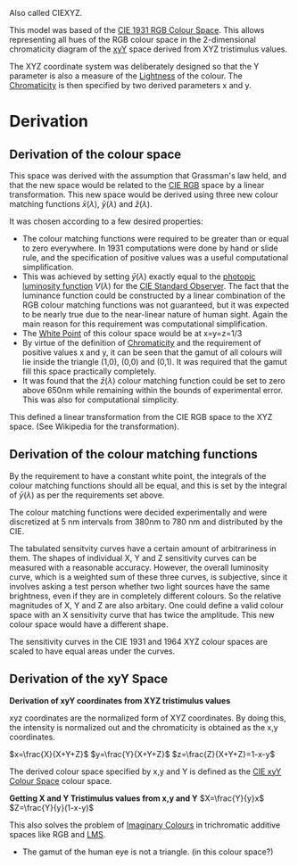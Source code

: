 Also called CIEXYZ.

This model was based of the [CIE 1931 RGB Colour Space](CIE%201931%20RGB%20Colour%20Space.md). This allows representing all hues of the RGB colour space in the 2-dimensional chromaticity diagram of the [xyY](CIE%20xyY%20Colour%20Space.md) space derived from XYZ tristimulus values.

The XYZ coordinate system was deliberately designed so that the Y parameter is also a measure of the [Lightness](Lightness.md) of the colour. The [Chromaticity](chromaticity.md) is then specified by two derived parameters x and y.

# Derivation
## Derivation of the colour space
This space was derived with the assumption that Grassman's law held, and that the new space would be related to the [CIE RGB](CIE%201931%20RGB%20Colour%20Space.md) space by a linear transformation. This new space would be derived using three new colour matching functions $\bar{x}(\lambda)$, $\bar{y}(\lambda)$ and $\bar{z}(\lambda)$.

It was chosen according to a few desired properties:
- The colour matching functions were required to be greater than or equal to zero everywhere. In 1931 computations were done by hand or slide rule, and the specification of positive values was a useful computational simplification.
-  This was achieved by setting $\bar{y}(\lambda)$ exactly equal to the [photopic luminosity function](Luminosity%20Functions.md) $V(\lambda)$ for the [CIE Standard Observer](CIE%20Standard%20Observer.md). The fact that the luminance function could be constructed by a linear combination of the RGB colour matching functions was not guaranteed, but it was expected to be nearly true due to the near-linear nature of human sight. Again the main reason for this requirement was computational simplification.
- The [White Point](White%20Point.md) of this colour space would be at x=y=z=1/3
- By virtue of the definition of [Chromaticity](chromaticity.md) and the requirement of positive values x and y, it can be seen that the gamut of all colours will lie inside the triangle (1,0), (0,0) and (0,1). It was required that the gamut fill this space practically completely.
- It was found that the $\bar{z}(\lambda)$ colour matching function could be set to zero above 650nm while remaining within the bounds of experimental error. This was also for computational simplicity.

This defined a linear transformation from the CIE RGB space to the XYZ space. (See Wikipedia for the transformation).

## Derivation of the colour matching functions
By the requirement to have a constant white point, the integrals of the colour matching functions should all be equal, and this is set by the integral of $\bar{y}(\lambda)$ as per the requirements set above.

The colour matching functions were decided experimentally and were discretized at 5 nm intervals from 380nm to 780 nm and distributed by the CIE.

The tabulated sensitvity curves have a certain amount of arbitrariness in them. The shapes of individual X, Y and Z sensitivity curves can be measured with a reasonable accuracy. However, the overall luminosity curve, which is a weighted sum of these three curves, is subjective, since it involves asking a test person whether two light sources have the same brightness, even if they are in completely different colours. So the relative magnitudes of X, Y and Z are also arbitary. One could define a valid colour space with an X sensitivity curve that has twice the amplitude. This new colour space would have a different shape.

The sensitivity curves in the CIE 1931 and 1964 XYZ colour spaces are scaled to have equal areas under the curves.

## Derivation of the xyY Space
**Derivation of xyY coordinates from XYZ tristimulus values**

xyz coordinates are the normalized form of XYZ coordinates. By doing this, the intensity is normalized out and the chromaticity is obtained as the x,y coordinates.

$x=\frac{X}{X+Y+Z}$
$y=\frac{Y}{X+Y+Z}$
$z=\frac{Z}{X+Y+Z}=1-x-y$

The derived colour space specified by x,y and Y is defined as the [CIE xyY Colour Space](CIE%20xyY%20Colour%20Space.md) colour space.

**Getting X and Y Tristimulus values from x,y and Y**
$X=\frac{Y}{y}x$
$Z=\frac{Y}{y}(1-x-y)$

This also solves the problem of [Imaginary Colours](Imaginary%20Colours.md) in trichromatic additive spaces like RGB and [LMS](LMS%20Colour%20Space.md).

- The gamut of the human eye is not a triangle. (in this colour space?)